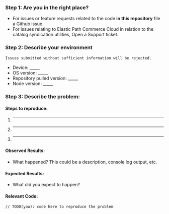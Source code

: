 ### Step 1: Are you in the right place?

  * For issues or feature requests related to the code **in this repository** file a Github issue.
  * For issues relating to Elastic Path Commerce Cloud in relation to the catalog syndication utilities, Open a Support ticket.

### Step 2: Describe your environment

  ```
  Issues submitted without sufficient information will be rejected.
  ```

  * Device: _____
  * OS version: _____
  * Repository pulled version: _____
  * Node version: _____

### Step 3: Describe the problem:

#### Steps to reproduce:

  1. _____
  2. _____
  3. _____

#### Observed Results:

  * What happened?  This could be a description, console log output, etc.

#### Expected Results:

  * What did you expect to happen?

#### Relevant Code:

  ```
  // TODO(you): code here to reproduce the problem
  ```
